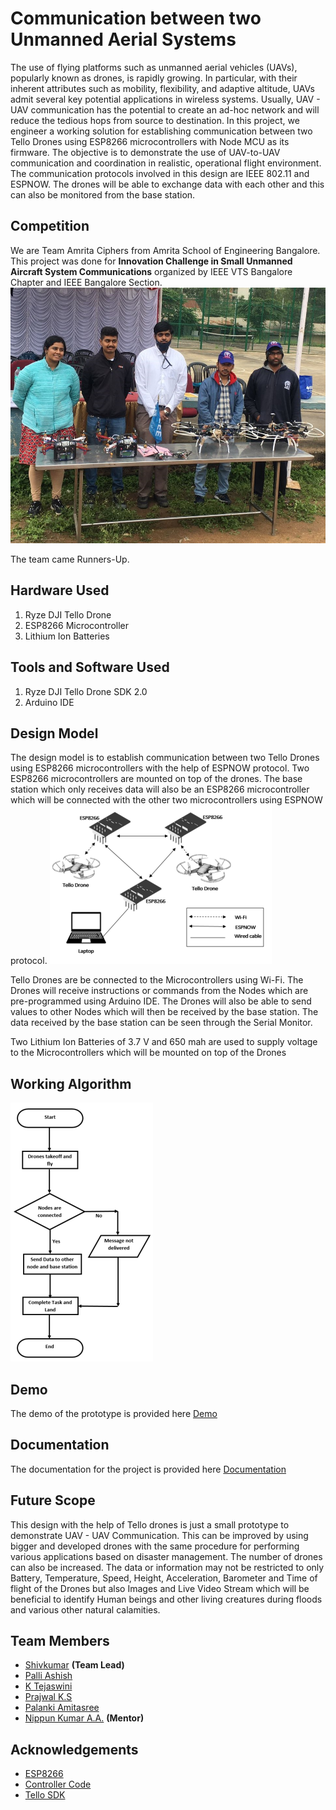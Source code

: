 
# Communication between two Unmanned Aerial Systems

The use of flying platforms such as unmanned aerial vehicles (UAVs), popularly known as drones, is rapidly growing. In particular, with their inherent attributes such as mobility, flexibility, and adaptive altitude, UAVs admit several key potential applications in wireless systems. Usually, UAV - UAV communication has the potential to create an ad-hoc network and will reduce the tedious hops from source to destination. In this project, we engineer a working solution for establishing communication between two Tello Drones using ESP8266 microcontrollers with Node MCU as its firmware. The objective is to demonstrate the use of UAV-to-UAV communication and coordination in realistic, operational flight environment. The communication protocols involved in this design are IEEE 802.11 and ESPNOW. The drones will be able to exchange data with each other and this can also be monitored from the base station.

## Competition

We are Team Amrita Ciphers from Amrita School of Engineering Bangalore. This project was done for **Innovation Challenge in Small Unmanned Aircraft System Communications** organized by IEEE VTS Bangalore Chapter and IEEE Bangalore Section.
![Competition](Competition.JPG)

The team came Runners-Up.
## Hardware Used
1) Ryze DJI Tello Drone
2) ESP8266 Microcontroller
3) Lithium Ion Batteries
## Tools and Software Used
1) Ryze DJI Tello Drone SDK 2.0
2) Arduino IDE
## Design Model
The design model is to establish communication between two Tello Drones using ESP8266 microcontrollers with the help of ESPNOW protocol. Two ESP8266 microcontrollers are mounted on top of the drones. The base station which only receives data will also be an ESP8266 microcontroller which will be connected with the other two microcontrollers using ESPNOW protocol.
![Design Model](System_Architecture.PNG)

Tello Drones are be connected to the Microcontrollers using Wi-Fi. The Drones will receive instructions or commands from the Nodes which are pre-programmed using Arduino IDE. The Drones will also be able to send values to other Nodes which will then be received by the base station. The data received by the base station can be seen through the Serial Monitor.

Two Lithium Ion Batteries of 3.7 V and 650 mah are used to supply voltage to the Microcontrollers which will be mounted on top of the Drones
## Working Algorithm
![Working Algorithm](Flow_Chart.PNG)
## Demo

The demo of the prototype is provided here [Demo](https://youtu.be/6-_PHmgnRRg)


## Documentation

The documentation for the project is provided here
[Documentation](https://github.com/Shivkumar25/Communication-between-two-Unmanned-Aerial-Systems/blob/main/Amrita%20Ciphers%20Project%20Documentation.pdf)


## Future Scope
This design with the help of Tello drones is just a small prototype to demonstrate UAV - UAV Communication. This can be improved by using bigger and developed drones with the same procedure for performing various applications based on disaster management. The number of drones can also be increased. The data or information may not be restricted to only Battery, Temperature, Speed, Height, Acceleration, Barometer and Time of flight of the Drones but also Images and Live Video Stream which will be beneficial to identify Human beings and other living creatures during floods and various other natural calamities.
## Team Members

- [Shivkumar](https://www.linkedin.com/in/shivkumar-sankar/) **(Team Lead)**
- [Palli Ashish](https://www.linkedin.com/in/palli-ashish-545b07120/)
- [K Tejaswini](https://www.linkedin.com/in/tejaswinikurre/)
- [Prajwal K.S](https://www.linkedin.com/in/prajwal-k-s-229a13156/)
- [Palanki Amitasree](https://www.linkedin.com/in/palanki-amitasree-893a55176/)
- [Nippun Kumar A.A.](https://www.nippunkumaar.in/home) **(Mentor)**



## Acknowledgements

 - [ESP8266](https://randomnerdtutorials.com/projects-esp8266/)
 - [Controller Code](https://github.com/SweiLz/NodeMCU-TelloDrone)
 - [Tello SDK](https://dl-cdn.ryzerobotics.com/downloads/Tello/Tello%20SDK%202.0%20User%20Guide.pdf)

